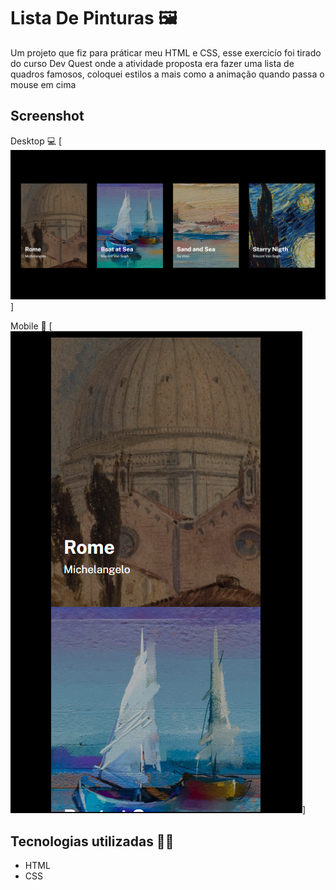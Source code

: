 # Lista De Pinturas 🖼️

Um projeto que fiz para práticar meu HTML e CSS, esse exercicío foi tirado do curso Dev Quest onde a atividade proposta era fazer uma lista de quadros famosos, coloquei estilos a mais como a animação quando passa o mouse em cima

## Screenshot 
Desktop 💻
[<img src="./src/imagens/Captura-de-tela-desktop.png" alt="Captura de tela desktop">]

Mobile 📱
[<img src="./src/imagens/captura-de-tela-mobile.png" alt="Captura de tela mobile">]

## Tecnologias utilizadas 👨‍💻
- HTML
- CSS
